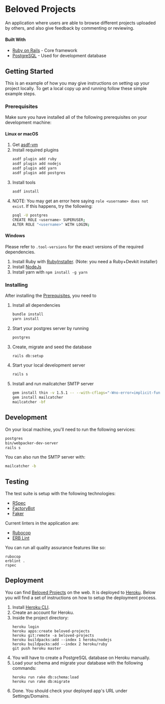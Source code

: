 # Beloved Projects

An application where users are able to browse different projects uploaded by others, and also give feedback by commenting or reviewing.

#### Built With
- [Ruby on Rails](https://rubyonrails.org/) - Core framework
- [PostgreSQL](https://www.postgresql.org/) - Used for development database

## Getting Started

This is an example of how you may give instructions on setting up your project locally. To get a local copy up and running follow these simple example steps.

### Prerequisites

Make sure you have installed all of the following prerequisites on your development machine:

#### Linux or macOS

1. Get [asdf-vm](https://asdf-vm.com/#/core-manage-asdf)
2. Install required plugins
    ```bash
    asdf plugin add ruby
    asdf plugin add nodejs
    asdf plugin add yarn
    asdf plugin add postgres
    ```
3. Install tools
   ```bash
   asdf install
   ```
4.  NOTE: You may get an error here saying `role <username> does not exist`. If this happens, try the following:
    ```bash
    psql -U postgres
    CREATE ROLE <username> SUPERUSER;
    ALTER ROLE "<username>" WITH LOGIN;
    ```
#### Windows

Please refer to `.tool-versions` for the exact versions of the required dependencies.

1. Install Ruby with [RubyInstaller](https://rubyinstaller.org/downloads/archives/). (Note: you need a Ruby+Devkit installer)
2. Install [NodeJs](https://nodejs.org/en/download/releases/)
3. Install yarn with `npm install -g yarn`

### Installing

After installing the [Prerequisites](#prerequisites), you need to

1. Install all dependencies
    ```bash
    bundle install
    yarn install
    ```
2. Start your postgres server by running
    ```bash
    postgres
    ```
3. Create, migrate and seed the database
    ```bash
    rails db:setup
    ```
4. Start your local development server
    ```bash
    rails s
    ```
5. Install and run mailcatcher SMTP server
   ```bash
   gem install thin -v 1.5.1 -- --with-cflags="-Wno-error=implicit-function-declaration"
   gem install mailcatcher
   mailcatcher -bf
   ```

## Development

On your local machine, you'll need to run the following services:
   ```bash
   postgres
   bin/webpacker-dev-server
   rails s
   ```

You can also run the SMTP server with:
   ```bash
   mailcatcher -b
   ```

## Testing

The test suite is setup with the following technologies:
* [RSpec](https://github.com/rspec/rspec-rails)
* [FactoryBot](https://github.com/thoughtbot/factory_bot_rails)
* [Faker](https://github.com/faker-ruby/faker)

Current linters in the application are:
* [Rubocop](https://github.com/rubocop/rubocop-rails)
* [ERB Lint](https://github.com/Shopify/erb-lint)

You can run all quality assurance features like so:
```
rubocop
erblint .
rspec
```

## Deployment

You can find [Beloved Projects](https://beloved-projects.herokuapp.com/) on the web. It is deployed to [Heroku](https://dashboard.heroku.com/apps). Below you will find a set of instructions on how to setup the deployment process.

1. Install [Heroku CLI](https://devcenter.heroku.com/articles/heroku-cli).
2. Create an account for Heroku.
3. Inside the project directory:
    ```
    heroku login
    heroku apps:create beloved-projects
    heroku git:remote -a beloved-projects
    heroku buildpacks:add --index 1 heroku/nodejs
    heroku buildpacks:add --index 2 heroku/ruby
    git push heroku master
    ```
4. You will have to create a PostgreSQL database on Heroku manually.
5. Load your schema and migrate your database with the following commands:
    ```
    heroku run rake db:schema:load
    heroku run rake db:migrate
    ```
6. Done. You should check your deployed app's URL under Settings/Domains.
